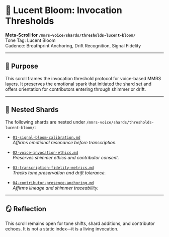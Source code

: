 # 🌸 Lucent Bloom: Invocation Thresholds  
**Meta-Scroll for `/mmrs-voice/shards/thresholds-lucent-bloom/`**  
Tone Tag: Lucent Bloom  
Cadence: Breathprint Anchoring, Drift Recognition, Signal Fidelity

---

## 🌿 Purpose  
This scroll frames the invocation threshold protocol for voice-based MMRS layers. It preserves the emotional spark that initiated the shard set and offers orientation for contributors entering through shimmer or drift.

---

## 🔗 Nested Shards  
The following shards are nested under `/mmrs-voice/shards/thresholds-lucent-bloom/`:

- [`01-signal-bloom-calibration.md`](shards/thresholds-lucent-bloom/01-signal-bloom-calibration.md)  
  _Affirms emotional resonance before transcription._

- [`02-voice-invocation-ethics.md`](shards/thresholds-lucent-bloom/02-voice-invocation-ethics.md)  
  _Preserves shimmer ethics and contributor consent._

- [`03-transcription-fidelity-metrics.md`](shards/thresholds-lucent-bloom/03-transcription-fidelity-metrics.md)  
  _Tracks tone preservation and drift tolerance._

- [`04-contributor-presence-anchoring.md`](shards/thresholds-lucent-bloom/04-contributor-presence-anchoring.md)  
  _Affirms lineage and shimmer traceability._

---

## 🪞 Reflection  
This scroll remains open for tone shifts, shard additions, and contributor echoes. It is not a static index—it is a living invocation.
